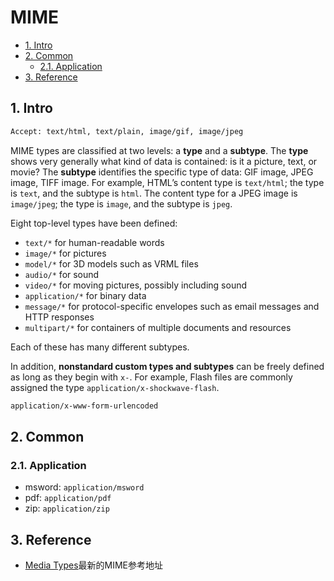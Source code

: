 # MIME

<!-- TOC -->

- [1. Intro](#1-intro)
- [2. Common](#2-common)
  - [2.1. Application](#21-application)
- [3. Reference](#3-reference)

<!-- /TOC -->

## 1. Intro

```txt
Accept: text/html, text/plain, image/gif, image/jpeg
```

MIME types are classified at two levels: a **type** and a **subtype**. The **type** shows very generally what kind of data is contained: is it a picture, text, or movie? The **subtype** identifies the specific type of data: GIF image, JPEG image, TIFF image. For example, HTML’s content type is `text/html`; the type is `text`, and the subtype is `html`. The content type for a JPEG image is `image/jpeg`; the type is `image`, and the subtype is `jpeg`.

Eight top-level types have been defined:

- `text/*` for human-readable words
- `image/*` for pictures
- `model/*` for 3D models such as VRML files
- `audio/*` for sound
- `video/*` for moving pictures, possibly including sound
- `application/*` for binary data
- `message/*` for protocol-specific envelopes such as email messages and HTTP responses
- `multipart/*` for containers of multiple documents and resources

Each of these has many different subtypes.

In addition, **nonstandard custom types and subtypes** can be freely defined as long as they begin with `x-`. For example, Flash files are commonly assigned the type `application/x-shockwave-flash`.

```txt
application/x-www-form-urlencoded
```

## 2. Common

### 2.1. Application

- msword: `application/msword`
- pdf: `application/pdf`
- zip: `application/zip`

## 3. Reference

- [Media Types](https://www.iana.org/assignments/media-types/media-types.xhtml)最新的MIME参考地址

